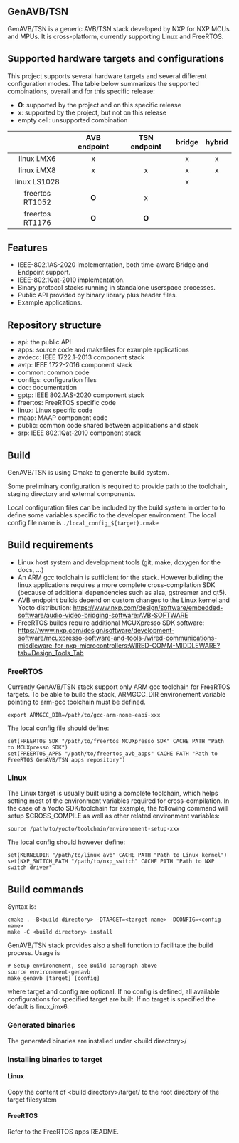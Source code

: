GenAVB/TSN
----------
GenAVB/TSN is a generic AVB/TSN stack developed by NXP for NXP MCUs and MPUs.
It is cross-platform, currently supporting Linux and FreeRTOS.


Supported hardware targets and configurations
---------------------------------------------
This project supports several hardware targets and several different
configuration modes. The table below summarizes the supported combinations,
overall and for this specific release:
- **O**: supported by the project and on this specific release
- x: supported by the project, but not on this release
- empty cell: unsupported combination

|                 | AVB endpoint | TSN endpoint | bridge | hybrid |
| :-------------: | :----------: | :----------: | :----: | :----: |
| linux i.MX6     |      x       |              |    x   |    x   |
| linux i.MX8     |      x       |      x       |    x   |    x   |
| linux LS1028    |              |              |    x   |        |
| freertos RT1052 |    **O**     |      x       |        |        |
| freertos RT1176 |    **O**     |    **O**     |        |        |


Features
--------
- IEEE-802.1AS-2020 implementation, both time-aware Bridge and Endpoint support.
- IEEE-802.1Qat-2010 implementation.
- Binary protocol stacks running in standalone userspace processes.
- Public API provided by binary library plus header files.
- Example applications.


Repository structure
--------------------
- api:      the public API
- apps:     source code and makefiles for example applications
- avdecc:   IEEE 1722.1-2013 component stack
- avtp:     IEEE 1722-2016 component stack
- common:   common code
- configs:  configuration files
- doc:      documentation
- gptp:     IEEE 802.1AS-2020 component stack
- freertos: FreeRTOS specific code
- linux:    Linux specific code
- maap:     MAAP component code
- public:   common code shared between applications and stack
- srp:      IEEE 802.1Qat-2010 component stack


Build
-----
GenAVB/TSN is using Cmake to generate build system.

Some preliminary configuration is required to provide path to the toolchain,
staging directory and external components.

Local configuration files can be included by the build system in order to
to define some variables specific to the developer environment.
The local config file name is `./local_config_${target}.cmake`


Build requirements
------------------
- Linux host system and development tools (git, make, doxygen for the docs, ...)
- An ARM gcc toolchain is sufficient for the stack. However building the linux
applications requires a more complete cross-compilation SDK (because of
additional dependencies such as alsa, gstreamer and qt5).
- AVB endpoint builds depend on custom changes to the Linux kernel and Yocto distribution: https://www.nxp.com/design/software/embedded-software/audio-video-bridging-software:AVB-SOFTWARE
- FreeRTOS builds require additional MCUXpresso SDK software: https://www.nxp.com/design/software/development-software/mcuxpresso-software-and-tools-/wired-communications-middleware-for-nxp-microcontrollers:WIRED-COMM-MIDDLEWARE?tab=Design_Tools_Tab

### FreeRTOS
Currently GenAVB/TSN stack support only ARM gcc toolchain for FreeRTOS targets.
To be able to build the stack, ARMGCC_DIR environement variable pointing
to arm-gcc toolchain must be defined.
```
export ARMGCC_DIR=/path/to/gcc-arm-none-eabi-xxx
```

The local config file should define:
```
set(FREERTOS_SDK "/path/to/freertos_MCUXpresso_SDK" CACHE PATH "Path to MCUXpresso SDK")
set(FREERTOS_APPS "/path/to/freertos_avb_apps" CACHE PATH "Path to FreeRTOS GenAVB/TSN apps repository")
```

### Linux
The Linux target is usually built using a complete toolchain, which helps
setting most of the environment variables required for cross-compilation.
In the case of a Yocto SDK/toolchain for example, the following command will
setup $CROSS_COMPILE as well as other related environment variables:

```
source /path/to/yocto/toolchain/environement-setup-xxx
```

The local config should however define:
```
set(KERNELDIR "/path/to/linux_avb" CACHE PATH "Path to Linux kernel")
set(NXP_SWITCH_PATH "/path/to/nxp_switch" CACHE PATH "Path to NXP switch driver"
```


Build commands
--------------
Syntax is:
```
cmake . -B<build directory> -DTARGET=<target name> -DCONFIG=<config name>
make -C <build directory> install
```

GenAVB/TSN stack provides also a shell function to facilitate the build process.
Usage is
```
# Setup environement, see Build paragraph above
source environement-genavb
make_genavb [target] [config]
```
where target and config are optional. If no config is defined, all available
configurations for specified target are built. If no target is specified the default
is linux_imx6.

### Generated binaries
The generated binaries are installed under \<build directory\>/

### Installing binaries to target

#### Linux
Copy the content of \<build directory\>/target/ to the root directory of the target filesystem

#### FreeRTOS
Refer to the FreeRTOS apps README.


